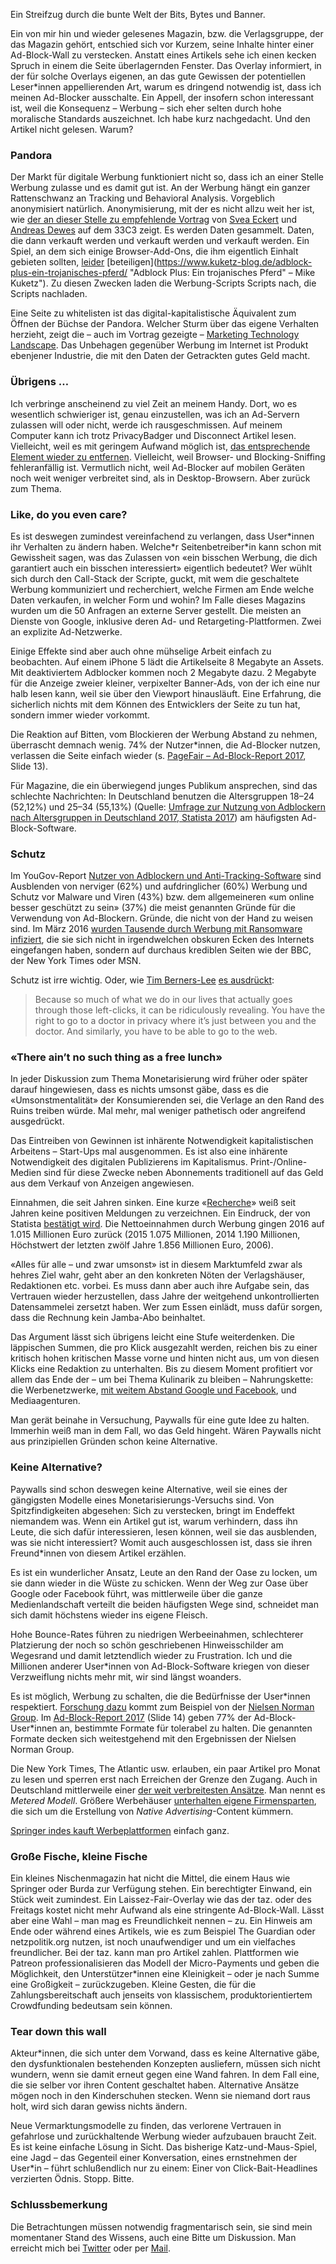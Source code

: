 Ein Streifzug durch die bunte Welt der Bits, Bytes und Banner.

Ein von mir hin und wieder gelesenes Magazin, bzw. die Verlagsgruppe, der das Magazin gehört, entschied sich vor Kurzem, seine Inhalte hinter einer Ad-Block-Wall zu verstecken. Anstatt eines Artikels sehe ich einen kecken Spruch in einem die Seite überlagernden Fenster. Das Overlay informiert, in der für solche Overlays eigenen, an das gute Gewissen der potentiellen Leser*innen appellierenden Art, warum es dringend notwendig ist, dass ich meinen Ad-Blocker ausschalte. Ein Appell, der insofern schon interessant ist, weil die Konsequenz – Werbung – sich eher selten durch hohe moralische Standards auszeichnet. Ich habe kurz nachgedacht. Und den Artikel nicht gelesen. Warum?

### Pandora

Der Markt für digitale Werbung funktioniert nicht so, dass ich an einer Stelle Werbung zulasse und es damit gut ist. An der Werbung hängt ein ganzer Rattenschwanz an Tracking und Behavioral Analysis. Vorgeblich anonymisiert natürlich. Anonymisierung, mit der es nicht allzu weit her ist, wie [der an dieser Stelle zu empfehlende Vortrag](https://media.ccc.de/v/33c3-8034-build_your_own_nsa "Build Your Own NSA – 33C3" ) von [Svea Eckert](https://sveaeckert.de/index.html "Website von Svea Deckert") und [Andreas Dewes](http://www.andreas-dewes.de/ "Homepage von Andreas Dewes") auf dem 33C3 zeigt. Es werden Daten gesammelt. Daten, die dann verkauft werden und verkauft werden und verkauft werden. Ein Spiel, an dem sich einige Browser-Add-Ons, die ihm eigentlich Einhalt gebieten sollten, [leider](https://lifehacker.com/ad-blocking-extension-ghostery-actually-sells-data-to-a-514417864 "Ad-Blocker Ghostery Actually Helps Advertisers, If You Support It – lifehacker.com") [beteiligen](https://www.kuketz-blog.de/adblock-plus-ein-trojanisches-pferd/ "Adblock Plus: Ein trojanisches Pferd" – Mike Kuketz"). Zu diesen Zwecken laden die Werbung-Scripts Scripts nach, die Scripts nachladen.

Eine Seite zu whitelisten ist das digital-kapitalistische Äquivalent zum Öffnen der Büchse der Pandora. Welcher Sturm über das eigene Verhalten herzieht, zeigt die – auch im Vortrag gezeigte – [Marketing Technology Landscape](http://chiefmartec.com/2017/05/marketing-techniology-landscape-supergraphic-2017/ "Marketing Technology Landspace 2017 – chiefmartec.com"). Das Unbehagen gegenüber Werbung im Internet ist Produkt ebenjener Industrie, die mit den Daten der Getrackten gutes Geld macht.

### Übrigens …

Ich verbringe anscheinend zu viel Zeit an meinem Handy. Dort, wo es wesentlich schwieriger ist, genau einzustellen, was ich an Ad-Servern zulassen will oder nicht, werde ich rausgeschmissen. Auf meinem Computer kann ich trotz PrivacyBadger und Disconnect Artikel lesen. Vielleicht, weil es mit geringem Aufwand möglich ist, [das entsprechende Element wieder zu entfernen](https://developers.google.com/web/tools/chrome-devtools/inspect-styles/edit-dom#delete_dom_node "Edit the DOM, Kapitel Delete DOM Node – Google Developers"). Vielleicht, weil Browser- und Blocking-Sniffing fehleranfällig ist. Vermutlich nicht, weil Ad-Blocker auf mobilen Geräten noch weit weniger verbreitet sind, als in Desktop-Browsern. Aber zurück zum Thema.

### Like, do you even care?

Es ist deswegen zumindest vereinfachend zu verlangen, dass User\*innen ihr Verhalten zu ändern haben. Welche\*r Seitenbetreiber*in kann schon mit Gewissheit sagen, was das Zulassen von «ein bisschen Werbung, die dich garantiert auch ein bisschen interessiert» eigentlich bedeutet? Wer wühlt sich durch den Call-Stack der Scripte, guckt, mit wem die geschaltete Werbung kommuniziert und recherchiert, welche Firmen am Ende welche Daten verkaufen, in welcher Form und wohin? Im Falle dieses Magazins wurden um die 50 Anfragen an externe Server gestellt. Die meisten an Dienste von Google, inklusive deren Ad- und Retargeting-Plattformen. Zwei an explizite Ad-Netzwerke.

Einige Effekte sind aber auch ohne mühselige Arbeit einfach zu beobachten. Auf einem iPhone 5 lädt die Artikelseite 8 Megabyte an Assets. Mit deaktiviertem Adblocker kommen noch 2 Megabyte dazu. 2 Megabyte für die Anzeige zweier kleiner, verpixelter Banner-Ads, von der ich eine nur halb lesen kann, weil sie über den Viewport hinausläuft. Eine Erfahrung, die sicherlich nichts mit dem Können des Entwicklers der Seite zu tun hat, sondern immer wieder vorkommt.

Die Reaktion auf Bitten, vom Blockieren der Werbung Abstand zu nehmen, überrascht demnach wenig. 74% der Nutzer*innen, die Ad-Blocker nutzen, verlassen die Seite einfach wieder (s. [PageFair – Ad-Block-Report 2017](https://pagefair.com/blog/2017/adblockreport/), Slide 13).

Für Magazine, die ein überwiegend junges Publikum ansprechen, sind das schlechte Nachrichten: In Deutschland benutzen die Altersgruppen 18–24 (52,12%) und 25–34 (55,13%) (Quelle: [Umfrage zur Nutzung von Adblockern nach Altersgruppen in Deutschland 2017, Statista 2017](https://de.statista.com/statistik/daten/studie/575166/umfrage/nutzung-von-adblockern-nach-altersgruppen-in-deutschland/)) am häufigsten Ad-Block-Software.

### Schutz

Im YouGov-Report [Nutzer von Adblockern und Anti-Tracking-Software](https://yougov.de/landing/profiles-update-adblocker/ "Nutzer von Adblockern und Anti-Tracking-Software – YouGov") sind Ausblenden von nerviger (62%) und aufdringlicher (60%) Werbung und Schutz vor Malware und Viren (43%) bzw. dem allgemeineren «um online besser geschützt zu sein» (37%) die meist genannten Gründe für die Verwendung von Ad-Blockern. Gründe, die nicht von der Hand zu weisen sind. Im März 2016 [wurden Tausende durch Werbung mit Ransomware infiziert](https://arstechnica.com/information-technology/2016/03/big-name-sites-hit-by-rash-of-malicious-ads-spreading-crypto-ransomware/ "Big-name sites hit by rash of malicious ads spreading crypto ransomware  – arstechnica.com"), die sie sich nicht in irgendwelchen obskuren Ecken des Internets eingefangen haben, sondern auf durchaus krediblen Seiten wie der BBC, der New York Times oder MSN.

Schutz ist irre wichtig. Oder, wie [Tim Berners-Lee](https://www.w3.org/People/Berners-Lee/ "") [es ausdrückt](https://www.theguardian.com/technology/2017/apr/04/tim-berners-lee-online-privacy-interview-turing-award "Interview mit Sir Tim Berners-Lee im Guardian"):

> Because so much of what we do in our lives that actually goes through those left-clicks, it can be ridiculously revealing. You have the right to go to a doctor in privacy where it’s just between you and the doctor. And similarly, you have to be able to go to the web.

### «There ain’t no such thing as a free lunch»

In jeder Diskussion zum Thema Monetarisierung wird früher oder später darauf hingewiesen, dass es nichts umsonst gäbe, dass es die «Umsonstmentalität» der Konsumierenden sei, die Verlage an den Rand des Ruins treiben würde. Mal mehr, mal weniger pathetisch oder angreifend ausgedrückt.

Das Eintreiben von Gewinnen ist inhärente Notwendigkeit kapitalistischen Arbeitens – Start-Ups mal ausgenommen. Es ist also eine inhärente Notwendigkeit des digitalen Publizierens im Kapitalismus. Print-/Online-Medien sind für diese Zwecke neben Abonnements traditionell auf das Geld aus dem Verkauf von Anzeigen angewiesen.

Einnahmen, die seit Jahren sinken. Eine kurze «[Recherche](https://www.google.de/search?q=sinkende+werbeeinahmen+zeitungen "Google-Suche nach sinkenden werbeeinahmen zeitungen")» weiß seit Jahren keine positiven Meldungen zu verzeichnen.  Ein Eindruck, der von Statista [bestätigt wird](https://de.statista.com/statistik/daten/studie/161073/umfrage/nettowerbeeinnahmen-der-publikumszeitschriften-seit-2000/ "Nettowerbeeinnahmen der Publikumszeitschriften in Deutschland in den Jahren 2004 bis 2016 (in Millionen Euro) – statista.de"). Die Nettoeinnahmen durch Werbung gingen 2016 auf 1.015 Millionen Euro zurück (2015 1.075 Millionen, 2014 1.190 Millionen, Höchstwert der letzten zwölf Jahre 1.856 Millionen Euro, 2006).

«Alles für alle – und zwar umsonst» ist in diesem Marktumfeld zwar als hehres Ziel wahr, geht aber an den konkreten Nöten der Verlagshäuser, Redaktionen etc. vorbei. Es muss dann aber auch ihre Aufgabe sein, das Vertrauen wieder herzustellen, dass Jahre der weitgehend unkontrollierten Datensammelei zersetzt haben. Wer zum Essen einlädt, muss dafür sorgen, dass die Rechnung kein Jamba-Abo beinhaltet.

Das Argument lässt sich übrigens leicht eine Stufe weiterdenken. Die läppischen Summen, die pro Klick ausgezahlt werden, reichen bis zu einer kritisch hohen kritischen Masse vorne und hinten nicht aus, um von diesen Klicks eine Redaktion zu unterhalten. Bis zu diesem Moment profitiert vor allem das Ende der – um bei Thema Kulinarik zu bleiben – Nahrungskette: die Werbenetzwerke, [mit weitem Abstand Google und Facebook](http://www.businessinsider.de/facebook-and-google-dominate-ad-industry-with-a-combined-99-of-growth-2017-4?r=US&IR=T "Facebook and Google completely dominate the digital ad industry – Business Insider"), und Mediaagenturen.

Man gerät beinahe in Versuchung, Paywalls für eine gute Idee zu halten. Immerhin weiß man in dem Fall, wo das Geld hingeht. Wären Paywalls nicht aus prinzipiellen Gründen schon keine Alternative.

### Keine Alternative?

Paywalls sind schon deswegen keine Alternative, weil sie eines der gängigsten Modelle eines Monetarisierungs-Versuchs sind. Von Spitzfindigkeiten abgesehen: Sich zu verstecken, bringt im Endeffekt niemandem was. Wenn ein Artikel gut ist, warum verhindern, dass ihn Leute, die sich dafür interessieren, lesen können, weil sie das ausblenden, was sie nicht interessiert? Womit auch ausgeschlossen ist, dass sie ihren Freund*innen von diesem Artikel erzählen.

Es ist ein wunderlicher Ansatz, Leute an den Rand der Oase zu locken, um sie dann wieder in die Wüste zu schicken. Wenn der Weg zur Oase über Google oder Facebook führt, was mittlerweile über die ganze Medienlandschaft verteilt die beiden häufigsten Wege sind, schneidet man sich damit höchstens wieder ins eigene Fleisch.

Hohe Bounce-Rates führen zu niedrigen Werbeeinahmen, schlechterer Platzierung der noch so schön geschriebenen Hinweisschilder am Wegesrand und damit letztendlich wieder zu Frustration. Ich und die Millionen anderer User*innen von Ad-Block-Software kriegen von dieser Verzweiflung nichts mehr mit, wir sind längst woanders.

Es ist möglich, Werbung zu schalten, die die Bedürfnisse der User\*innen respektiert. [Forschung dazu](https://www.nngroup.com/articles/user-requirements-online-ads/ "Five User Requirements for Online Ads – Therese Fendersen") kommt zum Beispiel von der [Nielsen Norman Group](https://www.nngroup.com/ "Homepage der Nielsen Norman Group"). Im [Ad-Block-Report 2017](https://pagefair.com/blog/2017/adblockreport/) (Slide 14) geben 77% der Ad-Block-User\*innen an, bestimmte Formate für tolerabel zu halten. Die genannten Formate decken sich weitestgehend mit den Ergebnissen der Nielsen Norman Group.

Die New York Times, The Atlantic usw. erlauben, ein paar Artikel pro Monat zu lesen und sperren erst nach Erreichen der Grenze den Zugang. Auch in Deutschland mittlerweile einer [der weit verbreitesten Ansätze](https://de.statista.com/infografik/1239/deutsche-zeitungen-mit-paywall/ "123 deutsche Zeitungen setzen auf Paywall – Matthias Brandt"). Man nennt es *Metered Modell*. Größere Werbehäuser [unterhalten eigene Firmensparten](http://meedia.de/2017/06/14/umsatz-anteil-liegt-schon-bei-20-prozent-die-erfahrungen-von-burda-gruner-jahr-co-mit-native-advertising/ "Umsatz-Anteil liegt schon bei 20 Prozent: die Erfahrungen von Burda, Gruner + Jahr & Co. mit Native Advertising – meedia.de"), die sich um die Erstellung von *Native Advertising*-Content kümmern.

[Springer indes kauft Werbeplattformen](http://www.zeit.de/news/2017-08/02/medien-axel-springer-baut-geschaeft-mit-online-werbung-aus-02104604 "Axel Springer baut Geschäft mit Online-Werbung aus – Die Zeit") einfach ganz.

### Große Fische, kleine Fische

Ein kleines Nischenmagazin hat nicht die Mittel, die einem Haus wie Springer oder Burda zur Verfügung stehen. Ein berechtigter Einwand, ein Stück weit zumindest. Ein Laissez-Fair-Overlay wie das der taz. oder des Freitags kostet nicht mehr Aufwand als eine stringente Ad-Block-Wall. Lässt aber eine Wahl – man mag es Freundlichkeit nennen – zu. Ein Hinweis am Ende oder während eines Artikels, wie es zum Beispiel The Guardian oder netzpolitik.org nutzen, ist noch unaufwendiger und um ein vielfaches freundlicher. Bei der taz. kann man pro Artikel zahlen. Plattformen wie Patreon professionalisieren das Modell der Micro-Payments und geben die Möglichkeit, den Unterstützer\*innen eine Kleinigkeit – oder je nach Summe eine Großigkeit – zurückzugeben. Kleine Gesten, die für die Zahlungsbereitschaft auch jenseits von klassischem, produktorientiertem Crowdfunding bedeutsam sein können.

### Tear down this wall

Akteur\*innen, die sich unter dem Vorwand, dass es keine Alternative gäbe, den dysfunktionalen bestehenden Konzepten ausliefern, müssen sich nicht wundern, wenn sie damit erneut gegen eine Wand fahren. In dem Fall eine, die sie selber vor ihren Content geschaltet haben. Alternative Ansätze mögen noch in den Kinderschuhen stecken. Wenn sie niemand dort raus holt, wird sich daran gewiss nichts ändern.

Neue Vermarktungsmodelle zu finden, das verlorene Vertrauen in gefahrlose und zurückhaltende Werbung wieder aufzubauen braucht Zeit. Es ist keine einfache Lösung in Sicht. Das bisherige Katz-und-Maus-Spiel, eine Jagd – das Gegenteil einer Konversation, eines ernstnehmen der User*in – führt schlußendlich nur zu einem: Einer von Click-Bait-Headlines verzierten Ödnis. Stopp. Bitte.

### Schlussbemerkung

Die Betrachtungen müssen notwendig fragmentarisch sein, sie sind mein momentaner Stand des Wissens, auch eine Bitte um Diskussion. Man erreicht mich bei [Twitter](https://twitter.com/_ovlb) oder per [Mail](mailto:o@ovlb.net).
